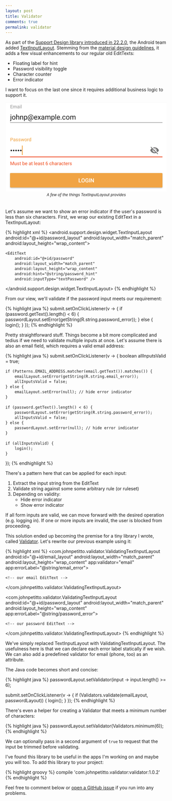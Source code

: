 ```yaml
---
layout: post
title: Validator
comments: true
permalink: validator
---
```


<!-- excerpt.start -->
As part of the [Support Design library introduced in 22.2.0](https://developer.android.com/topic/libraries/support-library/rev-archive.html#rev21-2-0), the Android team added [TextInputLayout](https://developer.android.com/reference/android/support/design/widget/TextInputLayout.html). Stemming from the [material design guidelines](https://material.io/guidelines/components/text-fields.html#text-fields-states), it adds a few visual enhancements to our regular old EditTexts:

- Floating label for hint
- Password visibility toggle
- Character counter
- Error indicator

I want to focus on the last one since it requires additional business logic to support it.
<!-- excerpt.end -->

<div><img src="../assets/validator.png"></div>
<center><sup><i>A few of the things TextInputLayout provides</i></sup></center>
<br>

Let's assume we want to show an error indicator if the user's password is less than six characters. First, we wrap our existing EditText in a TextInputLayout:

{% highlight xml %}
<android.support.design.widget.TextInputLayout
    android:id="@+id/password_layout"
    android:layout_width="match_parent"
    android:layout_height="wrap_content">

    <EditText
        android:id="@+id/password"
        android:layout_width="match_parent"
        android:layout_height="wrap_content"
        android:hint="@string/password_hint"
        android:inputType="textPassword" />

</android.support.design.widget.TextInputLayout>
{% endhighlight %}

From our view, we'll validate if the password input meets our requirement:

{% highlight java %}
submit.setOnClickListener(v -> {
    if (password.getText().length() < 6) {
    	passwordLayout.setError(getString(R.string.password_error));
    } else {
        login();
    }
});
{% endhighlight %}

Pretty straightforward stuff. Things become a bit more complicated and tedius if we need to validate multiple inputs at once. Let's assume there is also an email field, which requires a valid email address:

{% highlight java %}
submit.setOnClickListener(v -> {
    boolean allInputsValid = true;
    
    if (Patterns.EMAIL_ADDRESS.matcher(email.getText()).matches()) {
        emailLayout.setError(getString(R.string.email_error));
        allInputsValid = false;
    } else {
        emailLayout.setError(null); // hide error indicator
    }
    
    if (password.getText().length() < 6) {
        passwordLayout.setError(getString(R.string.password_error));
        allInputsValid = false;
    } else {
        passwordLayout.setError(null); // hide error indicator
    }
    
    if (allInputsValid) {
        login();
    }
});
{% endhighlight %}

There's a pattern here that can be applied for each input:

1. Extract the input string from the EditText
2. Validate string against some some arbitrary rule (or ruleset)
3. Depending on validity:
    - Hide error indicator
    - Show error indicator

If all form inputs are valid, we can move forward with the desired operation (e.g. logging in). If one or more inputs are invalid, the user is blocked from proceeding.

This solution ended up becoming the premise for a tiny library I wrote, called [Validator](https://github.com/jpetitto/validator). Let's rewrite our previous example using it:

{% highlight xml %}
<com.johnpetitto.validator.ValidatingTextInputLayout
    android:id="@+id/email_layout"
    android:layout_width="match_parent"
    android:layout_height="wrap_content"
    app:validator="email"
    app:errorLabel="@string/email_error">

    <!-- our email EditText -->

</com.johnpetitto.validator.ValidatingTextInputLayout>

<com.johnpetitto.validator.ValidatingTextInputLayout
    android:id="@+id/password_layout"
    android:layout_width="match_parent"
    android:layout_height="wrap_content"
    app:errorLabel="@string/password_error">

    <!-- our password EditText -->

</com.johnpetitto.validator.ValidatingTextInputLayout>
{% endhighlight %}

We've simply replaced TextInputLayout with ValidatingTextInputLayout. The usefulness here is that we can declare each error label statically if we wish. We can also add a predefined validator for email (phone, too) as an attribute.

The Java code becomes short and concise:

{% highlight java %}
passwordLayout.setValidator(input -> input.length() >= 6);

submit.setOnClickListener(v -> {
    if (Validators.validate(emailLayout, passwordLayout)) {
        login();
    }
});
{% endhighlight %}

There's even a helper for creating a Validator that meets a minimum number of characters:

{% highlight java %}
passwordLayout.setValidator(Validators.minimum(6));
{% endhighlight %}

We can optionally pass in a second argument of `true` to request that the input be trimmed before validating.

I've found this library to be useful in the apps I'm working on and maybe you will too. To add this library to your project:

{% highlight groovy %}
compile 'com.johnpetitto.validator:validator:1.0.2'
{% endhighlight %}

Feel free to comment below or [open a GitHub issue](https://github.com/jpetitto/validator/issues) if you run into any problems.
